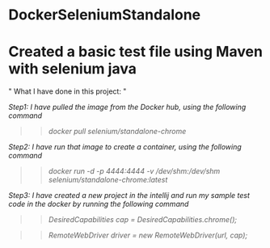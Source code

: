 # DockerSeleniumStandalone

# Created a basic test file using Maven with selenium java

" What I have done in this project: "

*Step1: I have pulled the image from the Docker hub, using the following command*

 >> _docker pull selenium/standalone-chrome_
  
*Step2: I have run that image to create a container, using the following command*

 >> _docker run -d -p 4444:4444 -v /dev/shm:/dev/shm selenium/standalone-chrome:latest_

*Step3: I have created a new project in the intellij and run my sample test code in the docker by running the following command*

 >> _DesiredCapabilities cap = DesiredCapabilities.chrome();_

 >> _RemoteWebDriver driver = new RemoteWebDriver(url, cap);_
